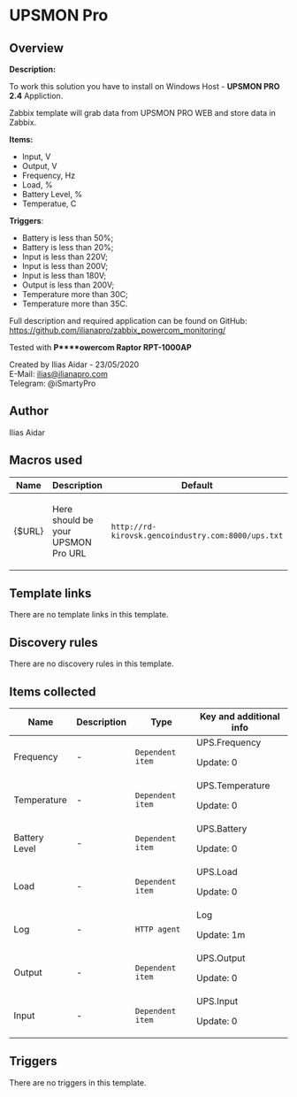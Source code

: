 # UPSMON Pro

## Overview

**Description:**


To work this solution you have to install on Windows Host - **UPSMON PRO 2.4** Appliction.


Zabbix template will grab data from UPSMON PRO WEB and store data in Zabbix.


**Items:**


* Input, V
* Output, V
* Frequency, Hz
* Load, %
* Battery Level, %
* Temperatue, C


**Triggers**:


* Battery is less than 50%;
* Battery is less than 20%;
* Input is less than 220V;
* Input is less than 200V;
* Input is less than 180V;
* Output is less than 200V;
* Temperature more than 30C;
* Temperature more than 35C.


 


Full description and required application can be found on GitHub: <https://github.com/ilianapro/zabbix_powercom_monitoring/>


Tested with **P****owercom Raptor RPT-1000AP**


 


Created by Ilias Aidar - 23/05/2020  
E-Mail: [ilias@ilianapro.com](mailto:ilias@ilianapro.com)  
Telegram: @iSmartyPro 



## Author

Ilias Aidar

## Macros used

|Name|Description|Default|Type|
|----|-----------|-------|----|
|{$URL}|<p>Here should be your UPSMON Pro URL</p>|`http://rd-kirovsk.gencoindustry.com:8000/ups.txt`|Text macro|


## Template links

There are no template links in this template.

## Discovery rules

There are no discovery rules in this template.

## Items collected

|Name|Description|Type|Key and additional info|
|----|-----------|----|----|
|Frequency|<p>-</p>|`Dependent item`|UPS.Frequency<p>Update: 0</p>|
|Temperature|<p>-</p>|`Dependent item`|UPS.Temperature<p>Update: 0</p>|
|Battery Level|<p>-</p>|`Dependent item`|UPS.Battery<p>Update: 0</p>|
|Load|<p>-</p>|`Dependent item`|UPS.Load<p>Update: 0</p>|
|Log|<p>-</p>|`HTTP agent`|Log<p>Update: 1m</p>|
|Output|<p>-</p>|`Dependent item`|UPS.Output<p>Update: 0</p>|
|Input|<p>-</p>|`Dependent item`|UPS.Input<p>Update: 0</p>|


## Triggers

There are no triggers in this template.

